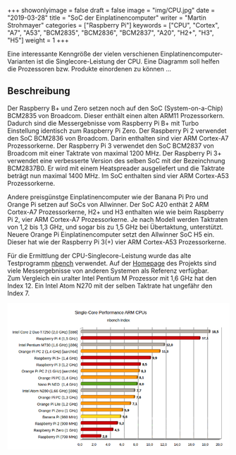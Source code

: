 +++
showonlyimage = false
draft = false
image = "img/CPU.jpg"
date = "2019-03-28"
title = "SoC der Einplatinencomputer"
writer = "Martin Strohmayer"
categories = ["Raspberry Pi"]
keywords = ["CPU", "Cortex", "A7", "A53", "BCM2835", "BCM2836", "BCM2837", "A20", "H2+", "H3", "H5"]
weight = 1
+++

Eine interessante Kenngröße der vielen verschienen Einplatinencomputer-Varianten ist die Singlecore-Leistung der CPU. Eine Diagramm soll helfen die Prozessoren bzw. Produkte einordenen zu können ...
<!--more-->

## Beschreibung ##

Der Raspberry B+ und Zero setzen noch auf den SoC (System-on-a-Chip) BCM2835 von Broadcom. Dieser enthält einen alten ARM11 Prozessorkern. Dadurch sind die Messergebnisse vom Raspberry Pi B+ mit Turbo Einstellung identisch zum Raspberry Pi Zero. Der Raspberry Pi 2 verwendet den SoC BCM2836 von Broadcom. Darin enthalten sind vier ARM Cortex-A7 Prozessorkerne. Der Raspberry Pi 3 verwendet den SoC BCM2837 von Broadcom mit einer Taktrate von maximal 1200 MHz. Der Raspberry Pi 3+ verwendet eine verbesserte Version des selben SoC mit der Bezeinchnung BCM2837B0. Er wird mit einem Heatspreader ausgeliefert und die Taktrate beträgt nun maximal 1400 MHz. Im SoC enthalten sind vier ARM Cortex-A53 Prozessorkerne.  

Andere preisgünstge Einplatinencomputer wie der Banana Pi Pro und Orange Pi setzen auf SoCs von Allwinner. Der SoC A20 enthät 2 ARM Cortex-A7 Prozessorkerne, H2+ und H3 enthalten wie wie beim Raspberry Pi 2, vier ARM Cortex-A7 Prozessorkerne. Je nach Modell werden Taktraten von 1,2 bis 1,3 GHz, und sogar bis zu 1,5 GHz bei Übertaktung, unterstützt.  
Neuere Orange Pi Einplatinencomputer setzt den Allwinner SoC H5 ein. Dieser hat wie der Raspberry Pi 3(+) vier ARM Cortex-A53 Prozessorkerne.  
 
Für die Ermittlung der CPU-Singlecore-Leistung wurde das alte Testprogramm [nbench](https://www.math.utah.edu/~mayer/linux/bmark.html) verwendet. Auf der [Homepage](https://www.math.utah.edu/~mayer/linux/results2.html) des Projekts sind viele Messergebnisse von anderen Systemen als Referenz verfügbar.  
Zum Vergleich ein uralter Intel Pentium M Prozessor mit 1,6 GHz hat den Index 12. Ein Intel Atom N270 mit der selben Taktrate hat ungefähr den Index 7.  


![Diagramm CPU-Performance SoC](../../img/CPU_Performance.png) 
